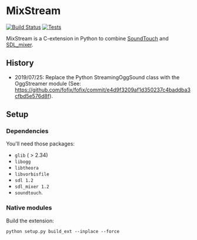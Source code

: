 # MixStream

[![Build Status](https://travis-ci.org/fofix/python-mixstream.svg?branch=master)](https://travis-ci.org/fofix/python-mixstream)
[![Tests](https://github.com/fofix/python-mixstream/actions/workflows/tests.yml/badge.svg?branch=master)](https://github.com/fofix/python-mixstream/actions/workflows/tests.yml)


MixStream is a C-extension in Python to combine [SoundTouch](https://www.surina.net/soundtouch/) and [SDL_mixer](https://www.libsdl.org/projects/SDL_mixer/).


## History

- 2019/07/25: Replace the Python StreamingOggSound class with the OggStreamer module
(See: https://github.com/fofix/fofix/commit/e4d9f3209af1d350237c4baddba3cfbd5e576d8f).


## Setup

### Dependencies

You'll need those packages:

* `glib` ( > 2.34)
* `libogg`
* `libtheora`
* `libvorbisfile`
* `sdl 1.2`
* `sdl_mixer 1.2`
* `soundtouch`.


### Native modules

Build the extension:

    python setup.py build_ext --inplace --force

